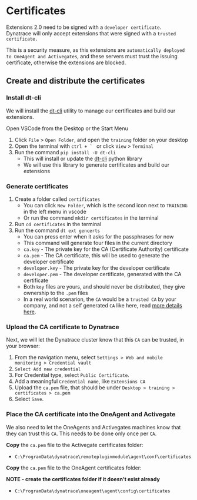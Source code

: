 # Certificates

Extensions 2.0 need to be signed with a `developer certificate`.  
Dynatrace will only accept extensions that were signed with a `trusted certificate.`  
  
This is a security measure, as this extensions are `automatically deployed to OneAgent and Activegates`, and these servers must trust the issuing certificate, otherwise the extensions are blocked. 

## Create and distribute the certificates

### Install dt-cli

We will install the [dt-cli](https://github.com/dynatrace-oss/dt-cli) utility to manage our certificates and build our extensions. 

Open VSCode from the Desktop or the Start Menu

1. Click `File` > `Open Folder`, and open the `training` folder on your desktop
2. Open the terminal with ``ctrl + ` ``  or click `View` > `Terminal`
3. Run the command `pip install -U dt-cli`
    * This will install or update the [dt-cli](https://github.com/dynatrace-oss/dt-cli) python library
    * We will use this library to generate certificates and build our extensions

### Generate certificates

 
1. Create a folder called `certificates` 
    * You can click `New Folder`, which is the second icon next to  `TRAINING` in the left menu in vscode
    * Or run the command `mkdir certificates` in the terminal
2. Run `cd certificates` in the terminal
3. Run the command `dt ext gencerts`
    * You can press enter when it asks for the passphrases for now
    * This command will generate four files in the current directory
    * `ca.key` - The private key for the CA (Certificate Authority) certificate
    * `ca.pem` - The CA certificate, this will be used to generate the developer certificate
    * `developer.key` - The private key for the developer certificate
    * `developer.pem` - The developer certificate, generated with the CA certificate
    * Both `key` files are yours, and should never be distributed, they give ownership to the `.pem` files
    * In a real world scenarion, the `CA` would be a `trusted CA` by your company, and not a self generated `CA` like here, read [more details here](https://www.dynatrace.com/support/help/shortlink/sign-extension). 


### Upload the CA certificate to Dynatrace

Next, we will let the Dynatrace cluster know that this `CA` can be trusted, in your browser:

1. From the navigation menu, select `Settings > Web and mobile monitoring > Credential vault`
2. `Select Add new credential`
3. For Credential type, select `Public Certificate`.
4. Add a meaningful `Credential name`, like `Extensions CA`
5. Upload the `ca.pem` file, that should be under `Desktop > training > certificates > ca.pem`
6. Select `Save`.


### Place the CA certificate into the OneAgent and Activegate

We also need to let the OneAgents and Activegates machines know that they can trust this `CA`. This needs to be done only once per `CA`.
  

**Copy** the `ca.pem` file to the Activegate certificates folder:

* `C:\ProgramData\dynatrace\remotepluginmodule\agent\conf\certificates`

**Copy** the `ca.pem` file to the OneAgent certificates folder:

**NOTE - create the certificates folder if it doesn't exist already**

* `C:\ProgramData\dynatrace\oneagent\agent\config\certificates`
